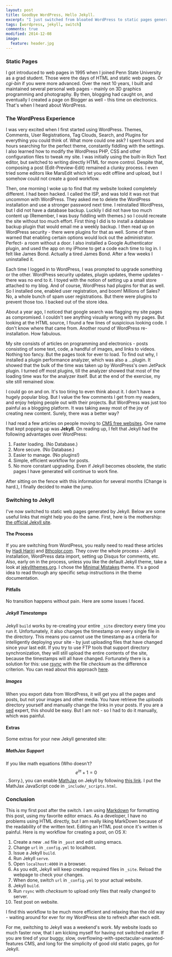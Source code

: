 ```yaml
---
layout: post
title: Goodbye WordPress, Hello Jekyll.
excerpt: "I just switched from bloated WordPress to static pages generated using Jekyll."
tags: [wordpress, jekyll, switch]
comments: true
modified: 2014-12-08
image:
  feature: header.jpg
---
```


### Static Pages

I got introduced to web pages in 1995 when I joined Penn State
University as a grad student. Those were the days of HTML and static
web pages. Or *cgi-bin* if you were more advanced. Over the next 10 years,
I built and maintained several personal web pages - mainly on 3D
graphics programming and photography. By then, blogging had caught on,
and eventually I created a page on Blogger as well - this time on
electronics.  That's when I heard about WordPress.

### The WordPress Experience

I was very excited when I first started using WordPress. Themes,
Comments, User Registrations, Tag Clouds, Search, and Plugins for
everything you could think of. What more could one ask? I spent hours
and hours searching for the perfect theme, constantly fiddling with
the settings. I also learned how to modify the WordPress PHP, CSS and
other configuration files to tweak my site. I was initially using the
built-in Rich Text editor, but switched to writing directly HTML
for more control. Despite that, composing a post (Edit-Preview-Edit)
remained a clunky process. I even tried some editors like MarsEdit
which let you edit offline and upload, but I somehow could not create
a good workflow.

Then, one morning I woke up to find that my website looked completely
different. I had been hacked. I called the ISP, and was told it was
not that uncommon with WordPress. They asked me to delete the
WordPress installation and use a stronger password next time. I
reinstalled WordPress, but I did not have a database backup.  Luckily
I did not have too much content up (Remember, I was busy fiddling with
themes.) so I could recreate the site without too much effort. First
thing I did is to install a database backup plugin that would email me
a weekly backup. I then read up on WordPress security - there were
plugins for that as well. Some of them warned that enabling certain
options would lock out the administrator. Perfect- a room without a
door. I also installed a Google Authenticator plugin, and used the app
on my iPhone to get a code each time to log in. I felt like James
Bond. Actually a tired James Bond. After a few weeks I uninstalled it.

Each time I logged in to WordPress, I was prompted to upgrade
something or the other. WordPress security updates, plugin updates,
theme updates - there was no end to it. I toyed with the notion of
setting up a small store attached to my blog. And of course, WordPress
had plugins for that as well. So I installed one, enabled user
registration, and boom! Millions of Sales? No, a whole bunch of spam
user registrations. But there were plugins to prevent those too. I
backed out of the store idea.

About a year ago, I noticed that google search was flagging my site
pages as compromised. I couldn't see anything visually wrong with my
pages. But looking at the HTML source, I found a few lines of
suspicious looking code. I don't know where that came from. Another
round of WordPress re-installation. How fabulous.

My site consists of articles on programming and electronics - posts
consisting of some text, code, a handful of images, and links to
videos. Nothing too fancy. But the pages took for ever to load. To
find out why, I installed a plugin performance analyzer, which was also a
...plugin. It showed that the bulk of the time was taken up by WordPress's
own JetPack plugin. I turned off most plugins, till the
analyzer showed that most of the loading time was for the analyzer
itself. But at the end of the exercise, my site still remained slow.

I could go on and on. It's too tiring to even think about it. I don't
have a hugely popular blog. But I value the few comments I get from my
readers, and enjoy helping people out with their projects. But
WordPress was just too painful as a blogging platform.  It was taking
away most of the joy of creating new content.  Surely, there was a
better way?

I had read a few articles on people moving to [CMS free
websites][11]. One name that kept popping up was **Jekyll**.  On
reading up, I felt that Jekyll had the following advantages over
WordPress:

1. Faster loading. (No Database.)
2. More secure. (No Database.)
3. Easier to manage. (No plugins!)
4. Simple, efficient workflow for posts.
4. No more constant upgrading. Even if Jekyll becomes obsolete, 
   the static pages I have generated will continue to work fine.
   
After sitting on the fence with this information for several months
(Change is hard.), I finally decided to make the jump.

### Switching to Jekyll

I've now switched to static web pages generated by Jekyll. Below are
some useful links that might help you do the same. First, here is the
mothership: [the official Jekyll site][1].

#### The Process

If you are switching from WordPress, you really need to read these
articles by [Hadi Hariri][2] and [8thcolor.com][3]. They cover the
whole process - Jekyll installation, WordPress data import, setting up
Disqus for comments, etc. Also, early on in the process, unless you
like the default Jekyll theme, take a look at [jekyllthemes.org][6]. I
chose the [Minimal Mistakes][7] theme. It's a good idea to read
through any specific setup instructions in the theme documentation.


#### Pitfalls

No transition happens without pain. Here are some issues I faced.


##### Jekyll Timestamps

Jekyll `build` works by re-creating your entire `_site` directory
every time you run it. Unfortunately, it also changes the timestamp on
every single file in the directory. This means you cannot use the
timestamp as a criteria for intelligently deploying your site - by
just uploading files that have changed since your last edit. If you
try to use FTP tools that support directory synchronization, they
will still upload the entire contents of the site, because the
timestamps will all have changed. Fortunately there is a solution for this:
use [rsync][9] with the file *checksum* as the difference
criterion. You can read about this approach [here][10].

##### Images

When you export data from WordPress, it will get you all the pages and
posts, but not your images and other media. You have retrieve the
*uploads* directory yourself and manually change the links in your
posts. If you are a [sed][12] expert, this should be easy. But I am
not - so I had to do it manually, which was painful.

#### Extras

Some extras for your new Jekyll generated site:

##### MathJax Support

If you like math equations (Who doesn't? $$e^{i\pi}+1=0$$. Sorry.),
you can enable [MathJax][8] on Jekyll by following [this link][5]. I
put the MathJax JavaScript code in `_include/_scripts.html`.



### Conclusion

This is my first post after the switch. I am using [Markdown][4] for
formatting this post, using my favorite editor emacs. As a developer,
I have no problems using HTML directly, but I am really liking
MarkDown because of the readability of the written text. Editing an
HTML post once it's written is painful. Here is my workflow for
creating a post, on OS X:

1. Create a new `.md` file in `_post` and edit using emacs.
2. Change `url` in `_config.yml` to localhost.
3.  Issue a Jekyll `build`.
4.  Run Jekyll `serve`.
5.  Open `localhost:4000` in a browser.
6.  As you edit, Jekyll will keep creating required files in
`_site`. Reload the webpage to check your changes.
7.  When done, switch `url` in `_config.yml` to your actual website.
8.  Jekyll `build`.
9.  Run `rsync` with *checksum* to upload only files that really
changed to server.
10.  Test post on website.

I find this workflow to be much more efficient and relaxing than the
old way - waiting around for ever for my WordPress site to refresh
after each edit. 

For me, switching to Jekyll was a weekend's work. My website loads so
much faster now, that I am kicking myself for having not switched
earlier.  If you are tired of your buggy, slow,
overflowing-with-spectacular-unwanted-features CMS, and long for the
simplicity of good old static pages, go for Jekyll.
 

[1]: http://jekyllrb.com/
[2]: http://hadihariri.com/2013/12/24/migrating-from-wordpress-to-jekyll/
[3]: http://blog.8thcolor.com/en/2014/05/migrate-from-wordpress/
[4]: https://daringfireball.net/projects/markdown/basics
[5]: http://www.gastonsanchez.com/blog/opinion/2014/02/16/Mathjax-with-jekyll.html
[6]: http://jekyllthemes.org/
[7]: http://mmistakes.github.io/minimal-mistakes/about/
[8]: http://www.mathjax.org/
[9]: http://rsync.samba.org/
[10]: http://nathangrigg.net/2012/04/rsyncing-jekyll/
[11]: http://www.developmentseed.org/blog/2012/07/27/build-cms-free-websites/
[12]: http://www.grymoire.com/Unix/Sed.html